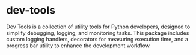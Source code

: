# dev-tools
Dev Tools is a collection of utility tools for Python developers, designed to simplify debugging, logging, and monitoring tasks. This package includes custom logging handlers, decorators for measuring execution time, and a progress bar utility to enhance the development workflow.
